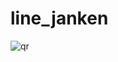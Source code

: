 # line_janken

![qr](https://user-images.githubusercontent.com/11922286/28660450-e657f046-72ed-11e7-929c-6e43c6ebdd40.png)
